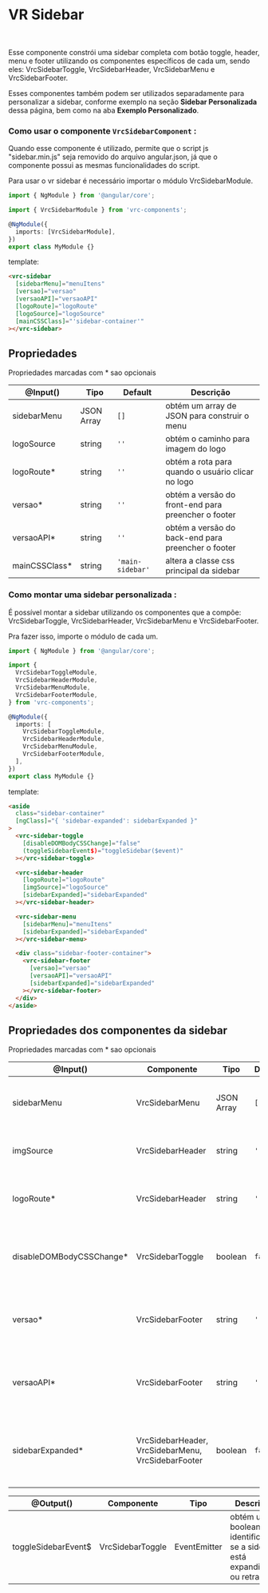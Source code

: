 # VR Sidebar

</br>

Esse componente constrói uma sidebar completa com botão toggle, header, menu e footer utilizando os componentes específicos de cada um, sendo eles: VrcSidebarToggle, VrcSidebarHeader, VrcSidebarMenu e VrcSidebarFooter.

Esses componentes também podem ser utilizados separadamente para personalizar a sidebar, conforme exemplo na seção **Sidebar Personalizada** dessa página, bem como na aba **Exemplo Personalizado**.

### Como usar o componente `VrcSidebarComponent` :

Quando esse componente é utilizado, permite que o script js "sidebar.min.js" seja removido do arquivo angular.json, já que o componente possui as mesmas funcionalidades do script.

Para usar o vr sidebar é necessário importar o módulo VrcSidebarModule.

```typescript
import { NgModule } from '@angular/core';

import { VrcSidebarModule } from 'vrc-components';

@NgModule({
  imports: [VrcSidebarModule],
})
export class MyModule {}
```

template:

```html
<vrc-sidebar
  [sidebarMenu]="menuItens"
  [versao]="versao"
  [versaoAPI]="versaoAPI"
  [logoRoute]="logoRoute"
  [logoSource]="logoSource"
  [mainCSSClass]="'sidebar-container'"
></vrc-sidebar>
```

## Propriedades

Propriedades marcadas com \* sao opcionais

| @Input()       | Tipo       | Default          | Descrição                                           |
| -------------- | ---------- | ---------------- | --------------------------------------------------- |
| sidebarMenu    | JSON Array | `[]`             | obtém um array de JSON para construir o menu        |
| logoSource     | string     | `''`             | obtém o caminho para imagem do logo                 |
| logoRoute\*    | string     | `''`             | obtém a rota para quando o usuário clicar no logo   |
| versao\*       | string     | `''`             | obtém a versão do front-end para preencher o footer |
| versaoAPI\*    | string     | `''`             | obtém a versão do back-end para preencher o footer  |
| mainCSSClass\* | string     | `'main-sidebar'` | altera a classe css principal da sidebar            |

### Como montar uma sidebar personalizada :

É possível montar a sidebar utilizando os componentes que a compõe: VrcSidebarToggle, VrcSidebarHeader, VrcSidebarMenu e VrcSidebarFooter.

Pra fazer isso, importe o módulo de cada um.

```typescript
import { NgModule } from '@angular/core';

import {
  VrcSidebarToggleModule,
  VrcSidebarHeaderModule,
  VrcSidebarMenuModule,
  VrcSidebarFooterModule,
} from 'vrc-components';

@NgModule({
  imports: [
    VrcSidebarToggleModule,
    VrcSidebarHeaderModule,
    VrcSidebarMenuModule,
    VrcSidebarFooterModule,
  ],
})
export class MyModule {}
```

template:

```html
<aside
  class="sidebar-container"
  [ngClass]="{ 'sidebar-expanded': sidebarExpanded }"
>
  <vrc-sidebar-toggle
    [disableDOMBodyCSSChange]="false"
    (toggleSidebarEvent$)="toggleSidebar($event)"
  ></vrc-sidebar-toggle>

  <vrc-sidebar-header
    [logoRoute]="logoRoute"
    [imgSource]="logoSource"
    [sidebarExpanded]="sidebarExpanded"
  ></vrc-sidebar-header>

  <vrc-sidebar-menu
    [sidebarMenu]="menuItens"
    [sidebarExpanded]="sidebarExpanded"
  ></vrc-sidebar-menu>

  <div class="sidebar-footer-container">
    <vrc-sidebar-footer
      [versao]="versao"
      [versaoAPI]="versaoAPI"
      [sidebarExpanded]="sidebarExpanded"
    ></vrc-sidebar-footer>
  </div>
</aside>
```

## Propriedades dos componentes da sidebar

Propriedades marcadas com \* sao opcionais

| @Input()                  | Componente                                         | Tipo       | Default | Descrição                                                              |
| ------------------------- | -------------------------------------------------- | ---------- | ------- | ---------------------------------------------------------------------- |
| sidebarMenu               | VrcSidebarMenu                                     | JSON Array | `[]`    | obtém um array de JSON para construir o menu                           |
| imgSource                 | VrcSidebarHeader                                   | string     | `''`    | obtém o caminho para imagem do logo                                    |
| logoRoute\*               | VrcSidebarHeader                                   | string     | `''`    | obtém a rota para quando o usuário clicar no logo                      |
| disableDOMBodyCSSChange\* | VrcSidebarToggle                                   | boolean    | `false` | desabilita a inserção da classe sidebar-collapse no body               |
| versao\*                  | VrcSidebarFooter                                   | string     | `''`    | obtém a versão do front-end para preencher o footer                    |
| versaoAPI\*               | VrcSidebarFooter                                   | string     | `''`    | obtém a versão do back-end para preencher o footer                     |
| sidebarExpanded\*         | VrcSidebarHeader, VrcSidebarMenu, VrcSidebarFooter | boolean    | `false` | obtém um boolean identificando se a sidebar está expandida ou retraída |

| @Output()           | Componente       | Tipo         | Descrição                                                              |
| ------------------- | ---------------- | ------------ | ---------------------------------------------------------------------- |
| toggleSidebarEvent$ | VrcSidebarToggle | EventEmitter | obtém um boolean identificando se a sidebar está expandida ou retraída |
